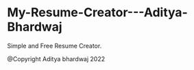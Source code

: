 # My-Resume-Creator---Aditya-Bhardwaj

Simple and Free Resume Creator.

@Copyright Aditya bhardwaj 2022
